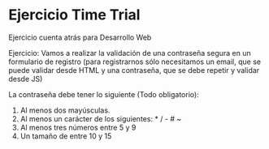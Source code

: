 # Ejercicio Time Trial
Ejercicio cuenta atrás para Desarrollo Web

Ejercicio: Vamos a realizar la validación de una contraseña segura en un formulario de registro (para registrarnos sólo necesitamos un email, que se puede validar desde HTML y una contraseña, que se debe repetir y validar desde JS)

La contraseña debe tener lo siguiente (Todo obligatorio): 

1. Al menos dos mayúsculas.
2. Al menos un carácter de los siguientes: * / - # ~
3. Al menos tres números entre 5 y 9
4. Un tamaño de entre 10 y 15

